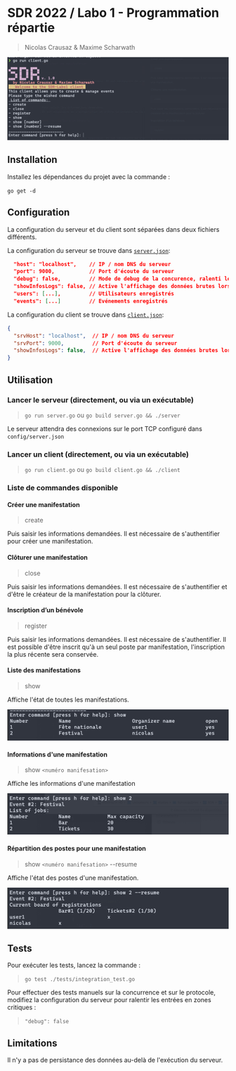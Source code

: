 # SDR 2022 / Labo 1 - Programmation répartie

> Nicolas Crausaz & Maxime Scharwath


![sdr](./docs/sdr-client.png)

## Installation

Installez les dépendances du projet avec la commande :

`go get -d`

## Configuration

La configuration du serveur et du client sont séparées dans deux fichiers différents.

La configuration du serveur se trouve dans [`server.json`](./server.json):

```json
  "host": "localhost",    // IP / nom DNS du serveur
  "port": 9000,           // Port d'écoute du serveur
  "debug": false,         // Mode de debug de la concurence, ralenti les entrées en sections critique
  "showInfosLogs": false, // Active l'affichage des données brutes lors des communications
  "users": [...],         // Utilisateurs enregistrés
  "events": [...]         // Evénements enregistrés
```

La configuration du client se trouve dans [`client.json`](./client.json):

```json
{
  "srvHost": "localhost",  // IP / nom DNS du serveur
  "srvPort": 9000,         // Port d'écoute du serveur
  "showInfosLogs": false,  // Active l'affichage des données brutes lors des communications
}
```

## Utilisation

### Lancer le serveur (directement, ou via un exécutable)

> `go run server.go`
> ou
> `go build server.go && ./server`

Le serveur attendra des connexions sur le port TCP configuré dans `config/server.json`

### Lancer un client (directement, ou via un exécutable)

> `go run client.go`
> ou
> `go build client.go && ./client`

### Liste de commandes disponible

#### Créer une manifestation

> create

Puis saisir les informations demandées. Il est nécessaire de s'authentifier pour créer une manifestation.

#### Clôturer une manifestation

> close

Puis saisir les informations demandées.
Il est nécessaire de s'authentifier et d'être le créateur de la manifestation pour la clôturer.

#### Inscription d’un bénévole

> register

Puis saisir les informations demandées. Il est nécessaire de s'authentifier.
Il est possible d'être inscrit qu'à un seul poste par manifestation, l'inscription la plus récente sera conservée.

#### Liste des manifestations

> show

Affiche l'état de toutes les manifestations.

![show](./docs/show.png)

#### Informations d'une manifestation

> show `<numéro manifesation>`

Affiche les informations d'une manifestation

![show-id](./docs/show-id.png)

#### Répartition des postes pour une manifestation

> show `<numéro manifesation>` --resume

Affiche l'état des postes d'une manifestation.

![show-resume](./docs/show-resume.png)

## Tests

Pour exécuter les tests, lancez la commande :
> `go test ./tests/integration_test.go`

Pour effectuer des tests manuels sur la concurrence et sur le protocole, modifiez la configuration du serveur pour ralentir
les entrées en zones critiques :
> `"debug": false`



## Limitations

Il n'y a pas de persistance des données au-delà de l'exécution du serveur.
